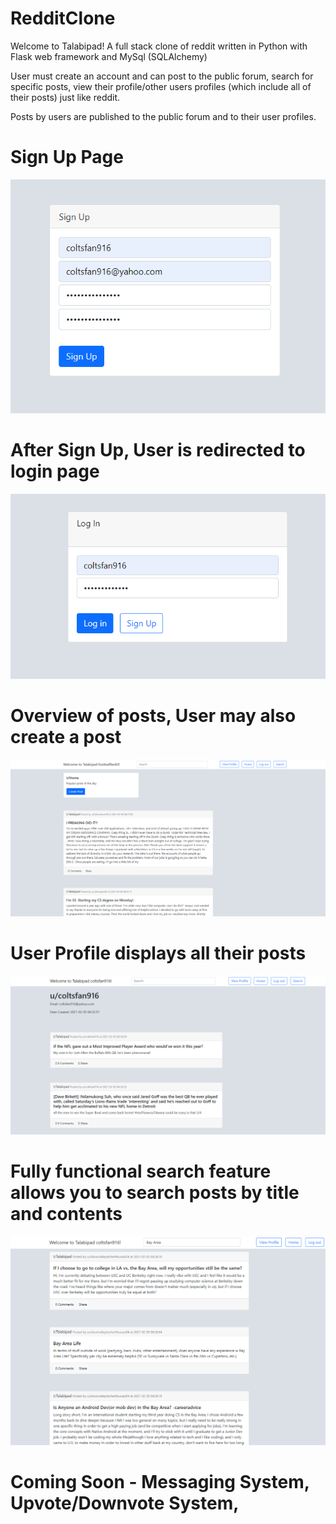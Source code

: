 # RedditClone
Welcome to Talabipad! A full stack clone of reddit written in Python with Flask web framework and MySql (SQLAlchemy)

User must create an account and can post to the public forum, search for specific posts, view their profile/other users profiles (which include all of their posts) just like reddit.

Posts by users are published to the public forum and to their user profiles.

# Sign Up Page
![alt text](https://github.com/Davidtalabi/RedditClone/blob/main/Signup.PNG)


# After Sign Up, User is redirected to login page
![alt text](https://github.com/Davidtalabi/RedditClone/blob/main/Login.PNG)

# Overview of posts, User may also create a post
![alt text](https://github.com/Davidtalabi/RedditClone/blob/main/Overview.PNG)

# User Profile displays all their posts
![alt text](https://github.com/Davidtalabi/RedditClone/blob/main/Profile.PNG)

# Fully functional search feature allows you to search posts by title and contents
![alt text](https://github.com/Davidtalabi/RedditClone/blob/main/Search.PNG)







# Coming Soon - Messaging System, Upvote/Downvote System,



